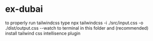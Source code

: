 # ex-dubai
to properly run tailwindcss type
npx tailwindcss -i ./src/input.css -o ./dist/output.css --watch
to terminal in this folder and (recommended) install tailwind css intellisence plugin